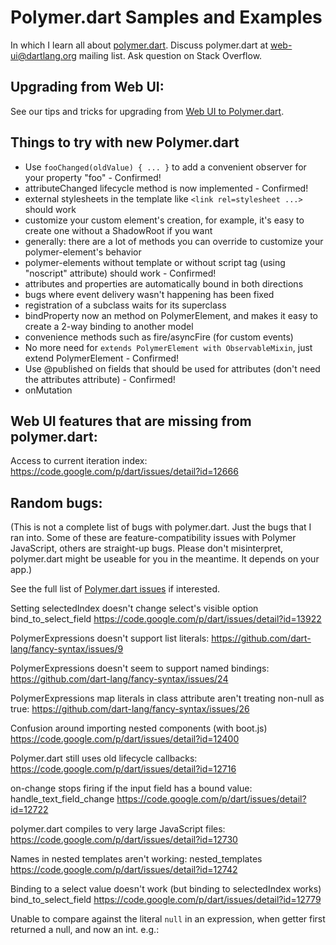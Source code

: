 # Polymer.dart Samples and Examples

In which I learn all about [polymer.dart][polymerdart]. Discuss polymer.dart at
web-ui@dartlang.org mailing list. Ask question on Stack Overflow.

## Upgrading from Web UI:

See our tips and tricks for upgrading from
[Web UI to Polymer.dart](https://www.dartlang.org/polymer-dart/upgrading-to-polymer-from-web-ui.html).

## Things to try with new Polymer.dart

* Use `fooChanged(oldValue) { ... }` to add a convenient observer for your property "foo" - Confirmed!
* attributeChanged lifecycle method is now implemented - Confirmed!
* external stylesheets in the template like `<link rel=stylesheet ...>` should work
* customize your custom element's creation, for example, it's easy to create one without a ShadowRoot if you want
* generally: there are a lot of methods you can override to customize your polymer-element's behavior
* polymer-elements without template or without script tag (using "noscript" attribute) should work - Confirmed!
* attributes and properties are automatically bound in both directions
* bugs where event delivery wasn't happening has been fixed
* registration of a subclass waits for its superclass
* bindProperty now an method on PolymerElement, and makes it easy to create a 2-way binding to another model
* convenience methods such as fire/asyncFire (for custom events)
* No more need for `extends PolymerElement with ObservableMixin`, just extend PolymerElement - Confirmed!
* Use @published on fields that should be used for attributes (don't need the attributes attribute) - Confirmed!
* onMutation

## Web UI features that are missing from polymer.dart:

Access to current iteration index:
https://code.google.com/p/dart/issues/detail?id=12666

## Random bugs:

(This is not a complete list of bugs with polymer.dart. Just the bugs that
I ran into. Some of these are feature-compatibility issues with Polymer
JavaScript, others are straight-up bugs. Please don't misinterpret,
polymer.dart might be useable for you in the meantime. It depends on your app.)

See the full list of [Polymer.dart issues](http://goo.gl/n5kTC3) if interested.

Setting selectedIndex doesn't change select's visible option
bind_to_select_field
https://code.google.com/p/dart/issues/detail?id=13922

PolymerExpressions doesn't support list literals:
https://github.com/dart-lang/fancy-syntax/issues/9

PolymerExpressions doesn't seem to support named bindings:
https://github.com/dart-lang/fancy-syntax/issues/24

PolymerExpressions map literals in class attribute aren't treating non-null as true:
https://github.com/dart-lang/fancy-syntax/issues/26

Confusion around importing nested components (with boot.js)
https://code.google.com/p/dart/issues/detail?id=12400

Polymer.dart still uses old lifecycle callbacks:
https://code.google.com/p/dart/issues/detail?id=12716

on-change stops firing if the input field has a bound value:
handle_text_field_change
https://code.google.com/p/dart/issues/detail?id=12722

polymer.dart compiles to very large JavaScript files:
https://code.google.com/p/dart/issues/detail?id=12730

Names in nested templates aren't working:
nested_templates
https://code.google.com/p/dart/issues/detail?id=12742

Binding to a select value doesn't work (but binding to selectedIndex works)
bind_to_select_field
https://code.google.com/p/dart/issues/detail?id=12779

Unable to compare against the literal `null` in an expression,
when getter first returned a null, and now an int.
e.g.: <template if="{{!numDays}}">  (works with numDays is null, not when is int)
days_until_birthday
https://code.google.com/p/dart/issues/detail?id=13044

Radio buttons not un-setting.
bind_to_radio_buttons
https://code.google.com/p/dart/issues/detail?id=13478
(In the meantime, see bind_to_radio_buttons for workaround.)

## TODO

* CSS in external file

## Additional authors

This project received help from:

* Nelson Silva <nelson.silva@inevo.pt>
* Chris Buckett <chrisbuckett@gmail.com>
* Richard Griffith <scribe.griff@gmail.com>
* Gabor Szabo <szgabsz91@gmail.com>

[polymerdart]: https://www.dartlang.org/polymer-dart/